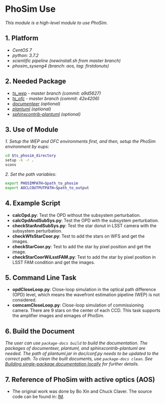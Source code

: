 # PhoSim Use

*This module is a high-level module to use PhoSim.*

## 1. Platform

- *CentOS 7*
- *python: 3.7.2*
- *scientific pipeline (newinstall.sh from master branch)*
- *phosim_syseng4 (branch: aos, tag: firstdonuts)*

## 2. Needed Package

- *[ts_wep](https://github.com/lsst-ts/ts_wep) - master branch (commit: a9d5627)*
- *[ts_ofc](https://github.com/lsst-ts/ts_ofc) - master branch (commit: 42e4206)*
- *[documenteer](https://github.com/lsst-sqre/documenteer) (optional)*
- *[plantuml](http://plantuml.com) (optional)*
- *[sphinxcontrib-plantuml](https://pypi.org/project/sphinxcontrib-plantuml/) (optional)*

## 3. Use of Module

*1. Setup the WEP and OFC environments first, and then, setup the PhoSim environment by eups:*

```bash
cd $ts_phosim_directory
setup -k -r .
scons
```

*2. Set the path variables:*

```bash
export PHOSIMPATH=$path_to_phosim
export AOCLCOUTPUTPATH=$path_to_output
```

## 4. Example Script

- **calcOpd.py**: Test the OPD without the subsystem perturbation.
- **calcOpdAndSubSys.py**: Test the OPD with the subsystem perturbation.
- **checkStarAndSubSys.py**: Test the star donut in LSST camera with the subsystem perturbation.
- **checkWfsStarCoor.py**: Test to add the stars on WFS and get the images.
- **checkStarCoor.py**: Test to add the star by pixel position and get the image.
- **checkStarCoorWiLsstFAM.py**: Test to add the star by pixel position in LSST FAM condition and get the images.

## 5. Command Line Task

- **opdCloseLoop.py**: Close-loop simulation in the optical path difference (OPD) level, which means the wavefront estimation pipeline (WEP) is not considered.
- **comcamCloseLoop.py**: Close-loop simulation of commissioning camera. There are 9 stars on the center of each CCD. This task supports the amplifier images and eimages of PhoSim.

## 6. Build the Document

*The user can use `package-docs build` to build the documentation. The packages of documenteer, plantuml, and sphinxcontrib-plantuml are needed. The path of plantuml.jar in doc/conf.py needs to be updated to the correct path. To clean the built documents, use `package-docs clean`. See [Building single-package documentation locally](https://developer.lsst.io/stack/building-single-package-docs.html) for further details.*

## 7. Reference of PhoSim with active optics (AOS)

- The original work was done by Bo Xin and Chuck Claver. The source code can be found in: [IM](https://github.com/bxin/IM).
